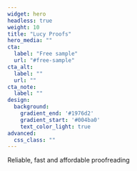```yaml
---
widget: hero
headless: true
weight: 10
title: "Lucy Proofs"
hero_media: ""
cta:
  label: "Free sample"
  url: "#free-sample"
cta_alt:
  label: ""
  url: ""
cta_note:
  label: ""
design:
  background:
    gradient_end: '#1976d2'
    gradient_start: '#004ba0'
    text_color_light: true
advanced:
  css_class: ""
---
```


Reliable, fast and affordable proofreading